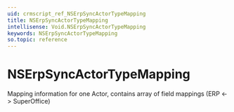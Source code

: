 ```yaml
---
uid: crmscript_ref_NSErpSyncActorTypeMapping
title: NSErpSyncActorTypeMapping
intellisense: Void.NSErpSyncActorTypeMapping
keywords: NSErpSyncActorTypeMapping
so.topic: reference
---
```


# NSErpSyncActorTypeMapping

Mapping information for one Actor, contains array of field mappings (ERP <-> SuperOffice)
